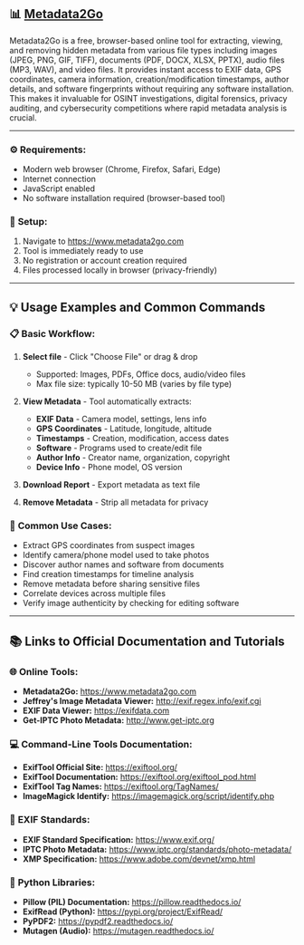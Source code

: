 ## 📊 [Metadata2Go](https://www.metadata2go.com)

Metadata2Go is a free, browser-based online tool for extracting, viewing, and removing hidden metadata from various file types including images (JPEG, PNG, GIF, TIFF), documents (PDF, DOCX, XLSX, PPTX), audio files (MP3, WAV), and video files. It provides instant access to EXIF data, GPS coordinates, camera information, creation/modification timestamps, author details, and software fingerprints without requiring any software installation. This makes it invaluable for OSINT investigations, digital forensics, privacy auditing, and cybersecurity competitions where rapid metadata analysis is crucial.

---

### ⚙️ **Requirements:**

- Modern web browser (Chrome, Firefox, Safari, Edge)
- Internet connection
- JavaScript enabled
- No software installation required (browser-based tool)

### 🚀 **Setup:**

1. Navigate to https://www.metadata2go.com
2. Tool is immediately ready to use
3. No registration or account creation required
4. Files processed locally in browser (privacy-friendly)

---

## 💡 Usage Examples and Common Commands

### 📋 **Basic Workflow:**

1. **Select file** - Click "Choose File" or drag & drop
   - Supported: Images, PDFs, Office docs, audio/video files
   - Max file size: typically 10-50 MB (varies by file type)

2. **View Metadata** - Tool automatically extracts:
   - **EXIF Data** - Camera model, settings, lens info
   - **GPS Coordinates** - Latitude, longitude, altitude
   - **Timestamps** - Creation, modification, access dates
   - **Software** - Programs used to create/edit file
   - **Author Info** - Creator name, organization, copyright
   - **Device Info** - Phone model, OS version

3. **Download Report** - Export metadata as text file

4. **Remove Metadata** - Strip all metadata for privacy

### 🎯 **Common Use Cases:**

- Extract GPS coordinates from suspect images
- Identify camera/phone model used to take photos
- Discover author names and software from documents
- Find creation timestamps for timeline analysis
- Remove metadata before sharing sensitive files
- Correlate devices across multiple files
- Verify image authenticity by checking for editing software

---

## 📚 Links to Official Documentation and Tutorials

### 🌐 **Online Tools:**

- **Metadata2Go:** https://www.metadata2go.com
- **Jeffrey's Image Metadata Viewer:** http://exif.regex.info/exif.cgi
- **EXIF Data Viewer:** https://exifdata.com
- **Get-IPTC Photo Metadata:** http://www.get-iptc.org

### 💻 **Command-Line Tools Documentation:**

- **ExifTool Official Site:** https://exiftool.org/
- **ExifTool Documentation:** https://exiftool.org/exiftool_pod.html
- **ExifTool Tag Names:** https://exiftool.org/TagNames/
- **ImageMagick Identify:** https://imagemagick.org/script/identify.php

### 📐 **EXIF Standards:**

- **EXIF Standard Specification:** https://www.exif.org/
- **IPTC Photo Metadata:** https://www.iptc.org/standards/photo-metadata/
- **XMP Specification:** https://www.adobe.com/devnet/xmp.html

### 🐍 **Python Libraries:**

- **Pillow (PIL) Documentation:** https://pillow.readthedocs.io/
- **ExifRead (Python):** https://pypi.org/project/ExifRead/
- **PyPDF2:** https://pypdf2.readthedocs.io/
- **Mutagen (Audio):** https://mutagen.readthedocs.io/

